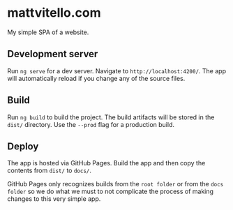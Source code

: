 # mattvitello.com
My simple SPA of a website.

## Development server
Run `ng serve` for a dev server. Navigate to `http://localhost:4200/`. The app will automatically reload if you change any of the source files.

## Build
Run `ng build` to build the project. The build artifacts will be stored in the `dist/` directory. Use the `--prod` flag for a production build.

## Deploy
The app is hosted via GitHub Pages. Build the app and then copy the contents from `dist/` to `docs/`. 

GitHub Pages only recognizes builds from the `root folder` or from the `docs folder` so we do what we must to not complicate the process of making changes to this very simple app.
